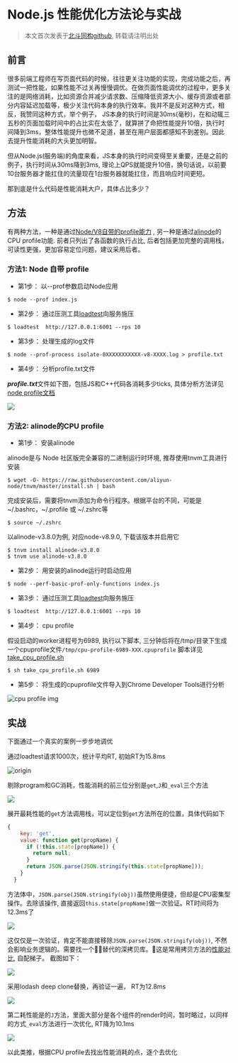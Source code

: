 # Node.js 性能优化方法论与实战

> 本文首次发表于[北斗同构github](https://github.com/alibaba/beidou/blob/master/packages/beidou-docs/articles/node-performance-optimization.md), 转载请注明出处

## 前言
很多前端工程师在写页面代码的时候，往往更关注功能的实现，完成功能之后，再测试一把性能，如果性能不过关再慢慢调优。在做页面性能调优的过程中，更多关注的是网络消耗，比如资源合并减少请求数、压缩降低资源大小、缓存资源或者部分内容延迟加载等，极少关注代码本身的执行效率。我并不是反对这种方式，相反，我赞同这种方式，举个例子， JS本身的执行时间是30ms(毫秒)，在和动辄三五秒的页面加载时间中的占比实在太低了，就算拼了命把性能提升10倍，执行时间降到3ms，整体性能提升也微不足道，甚至在用户层面都感知不到差别。因此去提升性能消耗的大头更加明智。

但从Node.js(服务端)的角度来看，JS本身的执行时间变得至关重要，还是之前的例子，执行时间从30ms降到3ms, 理论上QPS就能提升10倍，换句话说，以前要10台服务器才能扛住的流量现在1台服务器就能扛住，而且响应时间更短。

那到底是什么代码是性能消耗大户，具体占比多少？

## 方法

有两种方法，一种是通过[Node/V8自带的profile能力](https://nodejs.org/uk/docs/guides/simple-profiling/) , 另一种是通过[alinode](http://alinode.alibaba-inc.com/)的 CPU profile功能. 前者只列出了各函数的执行占比, 后者包括更加完整的调用栈，可读性更强，更加容易定位问题，建议采用后者。

### 方法1: Node 自带 profile

* 第1步： 以--prof参数启动Node应用

```
$ node --prof index.js
```

* 第2步： 通过压测工具[loadtest](https://github.com/alexfernandez/loadtest)向服务施压

```
$ loadtest  http://127.0.0.1:6001 --rps 10
```

* 第3步： 处理生成的log文件

```
$ node --prof-process isolate-0XXXXXXXXXXX-v8-XXXX.log > profile.txt 
```

* 第4步： 分析profile.txt文件

***profile.txt***文件如下图，包括JS和C++代码各消耗多少ticks, 具体分析方法详见[node profile文档](https://nodejs.org/uk/docs/guides/simple-profiling/)

![](https://img.alicdn.com/tfs/TB1GCXbilfH8KJjy1XbXXbLdXXa-742-470.png)

### 方法2: alinode的CPU profile

* 第1步： 安装alinode

alinode是与 Node 社区版完全兼容的二进制运行时环境, 推荐使用tnvm工具进行安装

```
$ wget -O- https://raw.githubusercontent.com/aliyun-node/tnvm/master/install.sh | bash

```

完成安装后，需要将tnvm添加为命令行程序。根据平台的不同，可能是~/.bashrc，~/.profile 或 ~/.zshrc等

```
$ source ~/.zshrc
```

以alinode-v3.8.0为例, 对应node-v8.9.0, 下载该版本并启用它

```
$ tnvm install alinode-v3.8.0
$ tnvm use alinode-v3.8.0

```

* 第2步： 用安装的alinode运行时启动应用

```
$ node --perf-basic-prof-only-functions index.js
```

* 第3步： 通过压测工具[loadtest](https://github.com/alexfernandez/loadtest)向服务施压

```
$ loadtest  http://127.0.0.1:6001 --rps 10
```

* 第4步： cpu profile

假设启动的worker进程号为6989, 执行以下脚本, 三分钟后将在/tmp/目录下生成一个cpuprofile文件`/tmp/cpu-profile-6989-XXX.cpuprofile`
脚本详见[take_cpu_profile.sh](https://github.com/alibaba/beidou/blob/master/scripts/take_cpu_profile.sh)

```
$ sh take_cpu_profile.sh 6989
```

* 第5步： 将生成的cpuprofile文件导入到Chrome Developer Tools进行分析

![cpu profile img](https://img.alicdn.com/tfs/TB1GwBRilTH8KJjy0FiXXcRsXXa-968-484.png)

## 实战

下面通过一个真实的案例一步步地调优

通过loadtest请求1000次，统计平均RT, 初始RT为15.8ms

![origin](https://img.alicdn.com/tfs/TB1Qpmnih6I8KJjy0FgXXXXzVXa-828-394.png)

剔除program和GC消耗，性能消耗的前三位分别是`get`,`J`和`_eval`三个方法

![](https://img.alicdn.com/tfs/TB1K1t3igvD8KJjy0FlXXagBFXa-1048-570.png)

展开最耗性能的`get`方法调用栈，可以定位到`get`方法所在的位置，具体代码如下

```javascript
{
    key: 'get',
    value: function get(propName) {
      if (!this.state[propName]) {
        return null;
      }
      return JSON.parse(JSON.stringify(this.state[propName]));
    }
  }
```

方法体中，`JSON.parse(JSON.stringify(obj))`虽然使用便捷，但却是CPU密集型操作。去除该操作, 直接返回`this.state[propName]`做一次验证。RT时间将为12.3ms了

![](https://img.alicdn.com/tfs/TB17HVOicrI8KJjy0FhXXbfnpXa-810-375.png)

这仅仅是一次验证，肯定不能直接移除`JSON.parse(JSON.stringify(obj))`, 不然会影响业务逻辑的。需要找一个替代的深拷贝库。这是常用拷贝方法的[性能对比](http://jsben.ch/bWfk9), 自配梯子。 截图如下：

![](https://img.alicdn.com/tfs/TB1bgXqilfH8KJjy1XbXXbLdXXa-2794-1376.png)

采用lodash deep clone替换，再验证一遍， RT为12.8ms

![](https://img.alicdn.com/tfs/TB18FXtilfH8KJjy1XbXXbLdXXa-810-378.png)

第二耗性能是的`J`方法，里面大部分是各个组件的render时间，暂时略过，以同样的方式`_eval`方法进行一次优化, RT降为10.1ms

![](https://img.alicdn.com/tfs/TB1Ne2DfOqAXuNjy1XdXXaYcVXa-810-378.png)

以此类推，根据CPU profile去找出性能消耗的点，逐个去优化